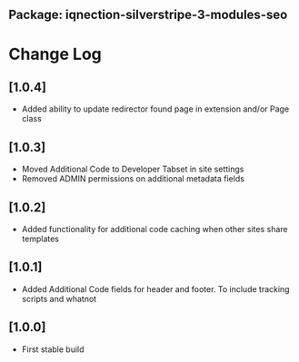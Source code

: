 ## Package: iqnection-silverstripe-3-modules-seo
# Change Log

## [1.0.4]
- Added ability to update redirector found page in extension and/or Page class

## [1.0.3]
- Moved Additional Code to Developer Tabset in site settings
- Removed ADMIN permissions on additional metadata fields

## [1.0.2]
- Added functionality for additional code caching when other sites share templates

## [1.0.1]
- Added Additional Code fields for header and footer. To include tracking scripts and whatnot

## [1.0.0]
- First stable build
